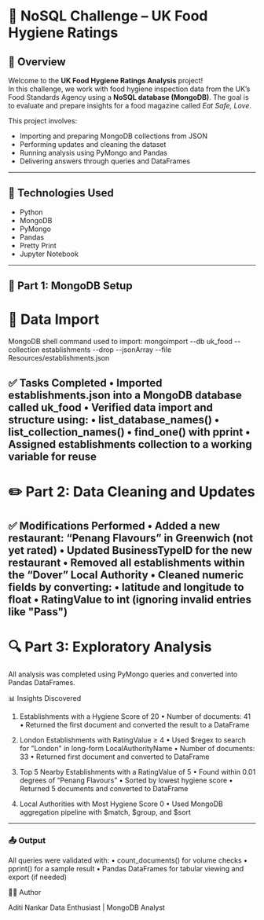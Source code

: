 # 🧪 NoSQL Challenge – UK Food Hygiene Ratings

## 📌 Overview

Welcome to the **UK Food Hygiene Ratings Analysis** project!  
In this challenge, we work with food hygiene inspection data from the UK’s Food Standards Agency using a **NoSQL database (MongoDB)**. The goal is to evaluate and prepare insights for a food magazine called _Eat Safe, Love_.

This project involves:
- Importing and preparing MongoDB collections from JSON
- Performing updates and cleaning the dataset
- Running analysis using PyMongo and Pandas
- Delivering answers through queries and DataFrames

---

## 🧰 Technologies Used

- Python
- MongoDB
- PyMongo
- Pandas
- Pretty Print
- Jupyter Notebook

---

## 🔄 Part 1: MongoDB Setup

# 📂 Data Import

MongoDB shell command used to import:
mongoimport --db uk_food --collection establishments --drop --jsonArray --file Resources/establishments.json

✅ Tasks Completed
	•	Imported establishments.json into a MongoDB database called uk_food
	•	Verified data import and structure using:
	•	list_database_names()
	•	list_collection_names()
	•	find_one() with pprint
	•	Assigned establishments collection to a working variable for reuse
---
# ✏️ Part 2: Data Cleaning and Updates

✅ Modifications Performed
	•	Added a new restaurant: “Penang Flavours” in Greenwich (not yet rated)
	•	Updated BusinessTypeID for the new restaurant
	•	Removed all establishments within the “Dover” Local Authority
	•	Cleaned numeric fields by converting:
	•	latitude and longitude to float
	•	RatingValue to int (ignoring invalid entries like "Pass")
---
# 🔍 Part 3: Exploratory Analysis

All analysis was completed using PyMongo queries and converted into Pandas DataFrames.

📊 Insights Discovered

1. Establishments with a Hygiene Score of 20
	•	Number of documents: 41
	•	Returned the first document and converted the result to a DataFrame

2. London Establishments with RatingValue ≥ 4
	•	Used $regex to search for "London" in long-form LocalAuthorityName
	•	Number of documents: 33
	•	Returned first document and converted to DataFrame

3. Top 5 Nearby Establishments with a RatingValue of 5
	•	Found within 0.01 degrees of “Penang Flavours”
	•	Sorted by lowest hygiene score
	•	Returned 5 documents and converted to DataFrame

4. Local Authorities with Most Hygiene Score 0
	•	Used MongoDB aggregation pipeline with $match, $group, and $sort
---
### 📤 Output

All queries were validated with:
	•	count_documents() for volume checks
	•	pprint() for a sample result
	•	Pandas DataFrames for tabular viewing and export (if needed)

🧑‍💻 Author

Aditi Nankar
Data Enthusiast | MongoDB Analyst
